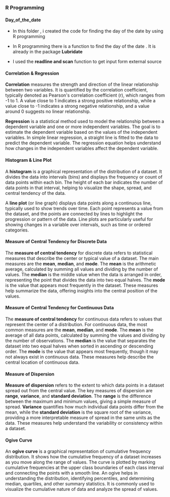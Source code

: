 ### **R Programming**

#### **Day_of_the_date**

-   In this folder , i created the code for finding the day of the date by using R programming

-   In R programming there is a function to find the day of the date . It is already in the package **Lubridate**

-   I used the **readline and scan** function to get input form external source

#### **Correlation & Regression**

**Correlation** measures the strength and direction of the linear relationship between two variables. It is quantified by the correlation coefficient, typically denoted as Pearson's correlation coefficient (r), which ranges from -1 to 1. A value close to 1 indicates a strong positive relationship, while a value close to -1 indicates a strong negative relationship, and a value around 0 suggests no linear relationship.

**Regression** is a statistical method used to model the relationship between a dependent variable and one or more independent variables. The goal is to estimate the dependent variable based on the values of the independent variables. In simple linear regression, a straight line is fitted to the data to predict the dependent variable. The regression equation helps understand how changes in the independent variables affect the dependent variable.

#### **Histogram & Line Plot**

A **histogram** is a graphical representation of the distribution of a dataset. It divides the data into intervals (bins) and displays the frequency or count of data points within each bin. The height of each bar indicates the number of data points in that interval, helping to visualize the shape, spread, and central tendency of the data.

A **line plot** (or line graph) displays data points along a continuous line, typically used to show trends over time. Each point represents a value from the dataset, and the points are connected by lines to highlight the progression or pattern of the data. Line plots are particularly useful for showing changes in a variable over intervals, such as time or ordered categories.

#### **Measure of Central Tendency for Discrete Data**

The **measure of central tendency** for discrete data refers to statistical measures that describe the center or typical value of a dataset. The main measures are the **mean**, **median**, and **mode**. The **mean** is the arithmetic average, calculated by summing all values and dividing by the number of values. The **median** is the middle value when the data is arranged in order, representing the point that divides the data into two equal halves. The **mode** is the value that appears most frequently in the dataset. These measures help summarize the data, offering insights into the central position of the values.

#### **Measure of Central Tendency for Continuous Data**

The **measure of central tendency** for continuous data refers to values that represent the center of a distribution. For continuous data, the most common measures are the **mean**, **median**, and **mode**. The **mean** is the average of all data points, calculated by summing the values and dividing by the number of observations. The **median** is the value that separates the dataset into two equal halves when sorted in ascending or descending order. The **mode** is the value that appears most frequently, though it may not always exist in continuous data. These measures help describe the central location of continuous data.

#### **Measure of Dispersion**

**Measure of dispersion** refers to the extent to which data points in a dataset spread out from the central value. The key measures of dispersion are **range**, **variance**, and **standard deviation**. The **range** is the difference between the maximum and minimum values, giving a simple measure of spread. **Variance** quantifies how much individual data points differ from the mean, while the **standard deviation** is the square root of the variance, providing a more interpretable measure of spread in the same units as the data. These measures help understand the variability or consistency within a dataset.

#### **Ogive Curve**

An **ogive curve** is a graphical representation of cumulative frequency distribution. It shows how the cumulative frequency of a dataset increases as you move along the range of values. The curve is plotted by marking cumulative frequencies at the upper class boundaries of each class interval and connecting the points with a smooth line. An ogive helps in understanding the distribution, identifying percentiles, and determining median, quartiles, and other summary statistics. It is commonly used to visualize the cumulative nature of data and analyze the spread of values.
